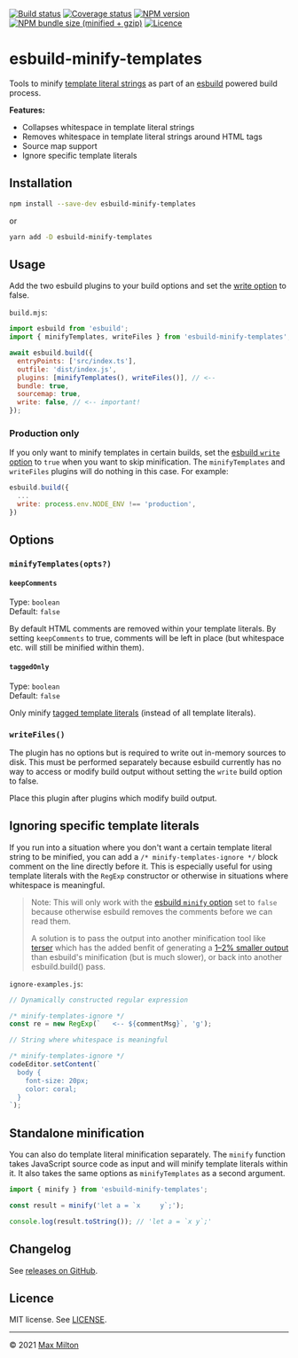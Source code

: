 [![Build status](https://img.shields.io/github/workflow/status/maxmilton/esbuild-minify-templates/ci)](https://github.com/maxmilton/esbuild-minify-templates/actions)
[![Coverage status](https://img.shields.io/codeclimate/coverage/maxmilton/esbuild-minify-templates)](https://codeclimate.com/github/maxmilton/esbuild-minify-templates)
[![NPM version](https://img.shields.io/npm/v/esbuild-minify-templates.svg)](https://www.npmjs.com/package/esbuild-minify-templates)
[![NPM bundle size (minified + gzip)](https://img.shields.io/bundlephobia/minzip/esbuild-minify-templates.svg)](https://bundlephobia.com/result?p=esbuild-minify-templates)
[![Licence](https://img.shields.io/github/license/maxmilton/esbuild-minify-templates.svg)](https://github.com/maxmilton/esbuild-minify-templates/blob/master/LICENSE)

# esbuild-minify-templates

Tools to minify [template literal strings](https://developer.mozilla.org/en-US/docs/Web/JavaScript/Reference/Template_literals) as part of an [esbuild](https://esbuild.github.io/) powered build process.

**Features:**

- Collapses whitespace in template literal strings
- Removes whitespace in template literal strings around HTML tags
- Source map support
- Ignore specific template literals

## Installation

```sh
npm install --save-dev esbuild-minify-templates
```

or

```sh
yarn add -D esbuild-minify-templates
```

## Usage

Add the two esbuild plugins to your build options and set the [write option](https://esbuild.github.io/api/#write) to false.

`build.mjs`:

```js
import esbuild from 'esbuild';
import { minifyTemplates, writeFiles } from 'esbuild-minify-templates';

await esbuild.build({
  entryPoints: ['src/index.ts'],
  outfile: 'dist/index.js',
  plugins: [minifyTemplates(), writeFiles()], // <--
  bundle: true,
  sourcemap: true,
  write: false, // <-- important!
});
```

### Production only

If you only want to minify templates in certain builds, set the [esbuild `write` option](https://esbuild.github.io/api/#write) to `true` when you want to skip minification. The `minifyTemplates` and `writeFiles` plugins will do nothing in this case. For example:

```js
esbuild.build({
  ...
  write: process.env.NODE_ENV !== 'production',
})
```

## Options

### `minifyTemplates(opts?)`

#### `keepComments`

Type: `boolean`  
Default: `false`

By default HTML comments are removed within your template literals. By setting `keepComments` to true, comments will be left in place (but whitespace etc. will still be minified within them).

#### `taggedOnly`

Type: `boolean`  
Default: `false`

Only minify [tagged template literals](https://developer.mozilla.org/en-US/docs/Web/JavaScript/Reference/Template_literals#tagged_templates) (instead of all template literals).

### `writeFiles()`

The plugin has no options but is required to write out in-memory sources to disk. This must be performed separately because esbuild currently has no way to access or modify build output without setting the `write` build option to false.

Place this plugin after plugins which modify build output.

## Ignoring specific template literals

If you run into a situation where you don't want a certain template literal string to be minified, you can add a `/* minify-templates-ignore */` block comment on the line directly before it. This is especially useful for using template literals with the `RegExp` constructor or otherwise in situations where whitespace is meaningful.

> Note: This will only work with the [esbuild `minify` option](https://esbuild.github.io/api/#minify) set to `false` because otherwise esbuild removes the comments before we can read them.
>
> A solution is to pass the output into another minification tool like [terser](https://github.com/terser/terser) which has the added benfit of generating a [1–2% smaller output](https://github.com/privatenumber/minification-benchmarks#-results) than esbuild's minification (but is much slower), or back into another esbuild.build() pass.

`ignore-examples.js`:

```js
// Dynamically constructed regular expression

/* minify-templates-ignore */
const re = new RegExp(`   <-- ${commentMsg}`, 'g');

// String where whitespace is meaningful

/* minify-templates-ignore */
codeEditor.setContent(`
  body {
    font-size: 20px;
    color: coral;
  }
`);
```

## Standalone minification

You can also do template literal minification separately. The `minify` function takes JavaScript source code as input and will minify template literals within it. It also takes the same options as `minifyTemplates` as a second argument.

```js
import { minify } from 'esbuild-minify-templates';

const result = minify('let a = `x     y`;');

console.log(result.toString()); // 'let a = `x y`;'
```

## Changelog

See [releases on GitHub](https://github.com/maxmilton/esbuild-minify-templates/releases).

## Licence

MIT license. See [LICENSE](https://github.com/maxmilton/esbuild-minify-templates/blob/master/LICENSE).

---

© 2021 [Max Milton](https://maxmilton.com)
